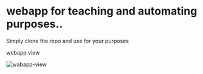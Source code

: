 # webapp for teaching and automating purposes..
 Simply clone the repo and use for your purposes

webapp view 

![wabapp-view](https://user-images.githubusercontent.com/101070055/231026196-55b39416-0def-4b9f-a5ed-6c9c1bbbece6.png)
